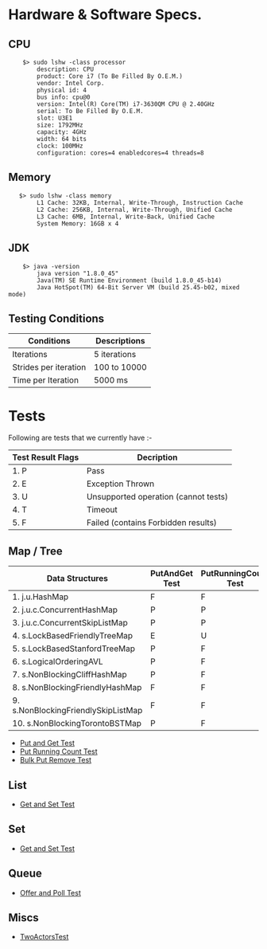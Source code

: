 # Hardware & Software Specs.

## CPU
```
    $> sudo lshw -class processor
        description: CPU
        product: Core i7 (To Be Filled By O.E.M.)
        vendor: Intel Corp.
        physical id: 4
        bus info: cpu@0
        version: Intel(R) Core(TM) i7-3630QM CPU @ 2.40GHz
        serial: To Be Filled By O.E.M.
        slot: U3E1
        size: 1792MHz
        capacity: 4GHz
        width: 64 bits
        clock: 100MHz
        configuration: cores=4 enabledcores=4 threads=8
```

## Memory
```
   $> sudo lshw -class memory
        L1 Cache: 32KB, Internal, Write-Through, Instruction Cache
        L2 Cache: 256KB, Internal, Write-Through, Unified Cache
        L3 Cache: 6MB, Internal, Write-Back, Unified Cache
        System Memory: 16GB x 4
```


## JDK
```
    $> java -version
        java version "1.8.0_45"
        Java(TM) SE Runtime Environment (build 1.8.0_45-b14)
        Java HotSpot(TM) 64-Bit Server VM (build 25.45-b02, mixed mode)
```

## Testing Conditions
Conditions                        | Descriptions
--------------------------------- | -------------
Iterations                        |  5 iterations
Strides per iteration             |  100 to 10000
Time per Iteration                |  5000 ms

# Tests
Following are tests that we currently have :-

Test Result Flags    |   Decription 
-------------------- | -----------------------------------------------
1. P                 |   Pass
2. E                 |   Exception Thrown
3. U                 |   Unsupported operation (cannot tests)
4. T                 |   Timeout
5. F                 |   Failed (contains Forbidden results)


## Map / Tree
Data Structures                          |  PutAndGet Test  |  PutRunningCount Test  |  BulkPutRemove Test
---------------------------------------- | ---------------- | ---------------------- | ---------------------
1.  j.u.HashMap                          |    F             |    F                   |    E/T
2.  j.u.c.ConcurrentHashMap              |    P             |    P                   |    P
3.  j.u.c.ConcurrentSkipListMap          |    P             |    P                   |    P
4.  s.LockBasedFriendlyTreeMap           |    E             |    U                   |    U
5.  s.LockBasedStanfordTreeMap           |    P             |    F                   |    P
6.  s.LogicalOrderingAVL                 |    P             |    F                   |    P
7.  s.NonBlockingCliffHashMap            |    P             |    F                   |    P
8.  s.NonBlockingFriendlyHashMap         |    F             |    F                   |    T
9.  s.NonBlockingFriendlySkipListMap     |    F             |    F                   |    F/T
10. s.NonBlockingTorontoBSTMap           |    P             |    F                   |    T

- [Put and Get Test](results/map/PutAndGet_Test.md)
- [Put Running Count Test](results/map/PutRunningCount_Test.md)
- [Bulk Put Remove Test](results/map/BulkPutRemove_Test.md)

## List
- [Get and Set Test](results/list/GetAndSet_Test.md)

## Set
- [Get and Set Test](results/set/GetAndSet_Test.md)

## Queue
- [Offer and Poll Test](results/queue/OfferAndPoll_Test.md)

## Miscs
- [TwoActorsTest](results/misc/Actors_TwoRunning_Test.md)


